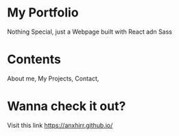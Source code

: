 # My Portfolio

Nothing Special,
just a Webpage built with React adn Sass

# Contents

About me,
My Projects,
Contact,

# Wanna check it out?

Visit this link https://anxhirr.github.io/
